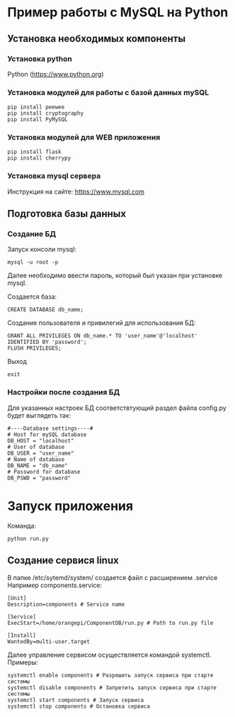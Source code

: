 # Пример работы с MySQL на Python

## Установка необходимых компоненты

### Установка python
Python (https://www.python.org)
### Установка модулей для работы с базой данных mySQL
```
pip install peewee
pip install cryptography
pip install PyMySQL
```

### Установка модулей для WEB приложения

```
pip install flask
pip install cherrypy
```
### Установка mysql сервера
Инструкция на сайте: https://www.mysql.com

## Подготовка базы данных
### Создание БД
Запуск консоли mysql:
```
mysql -u root -p
```
Далее необходимо ввести пароль, который был указан при установке mysql.

Создается база:
```
CREATE DATABASE db_name;
```
Создание пользователя и привилегий для использования БД:
```
GRANT ALL PRIVILEGES ON db_name.* TO 'user_name'@'localhost' IDENTIFIED BY 'password';
FLUSH PRIVILEGES;
```
Выход
```
exit
```

### Настройки после создания БД
Для указанных настроек БД соответствтующий раздел файла config.py будет выглядеть так:
```
#----Database settings----#
# Host for mySQL database
DB_HOST = "localhost"
# User of database
DB_USER = "user_name"
# Name of database
DB_NAME = "db_name"
# Password for database
DB_PSWD = "password"

```

# Запуск приложения
Команда:
```
python run.py
```
## Создание сервися linux

В папке /etc/sytemd/system/ создается файл с расширением .service
Например components.service:
```
[Unit]
Description=components # Service name

[Service]
ExecStart=/home/orangepi/ComponentDB/run.py # Path to run.py file

[Install]
WantedBy=multi-user.target
```
Далее управление сервисом осуществляется командой systemctl.
Примеры:
```
systemctl enable components # Разрешить запуск сервиса при старте системы
systemctl disable components # Запретить запуск сервиса при старте системы
systemctl start components # Запуск сервиса
systemctl stop components # Остановка сервиса
```
